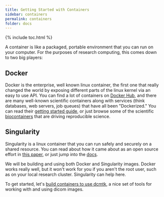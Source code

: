 ```yaml
---
title: Getting Started with Containers
sidebar: containers
permalink: containers
folder: docs
---
```


{% include toc.html %}

A container is like a packaged, portable environment that you can run on your computer. For the purposes of research computing, this comes down to two big players:

## Docker
Docker is the enterprise, well known linux container, the first one that really changed the world by exposing different parts of the linux kernel via an easy to use API. You can find a lot of containers on <a href="https://hub.docker.com" target="_blank">Docker Hub</a>, and there are many well-known scientific containers along with services (think databases, web servers, job queues) that have all been "Dockerized."  You can read their <a href="https://docs.docker.com/get-started/" target="_blank">getting started guide</a>, or just browse some of the scientific <a href="https://biocontainers.pro/" target="_blank">biocontainers</a> that are driving reproducible science.


## Singularity
Singularity is a linux container that you can run safely and securely on a shared resource. You can read about how it came about as an open source effort in <a href="http://journals.plos.org/plosone/article?id=10.1371/journal.pone.0177459" target="_blank">this paper</a>, or just jump into the <a href="http://singularity.lbl.gov" target="_blank">docs</a>.

We will be building and using both Docker and Singularity images. Docker works really well, but it won't work for you if you aren't the root user, such as on your local research cluster. Singularity can help here.

To get started, let's <a href="/containers-dcmtk">build containers to use dcmtk</a>, a nice set of tools for working with and using dicom images.
